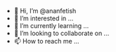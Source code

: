 - 👋 Hi, I’m @ananfetish
- 👀 I’m interested in ...
- 🌱 I’m currently learning ...
- 💞️ I’m looking to collaborate on ...
- 📫 How to reach me ...

<!---
ananfetish/ananfetish is a ✨ special ✨ repository because its `README.md` (this file) appears on your GitHub profile.
You can click the Preview link to take a look at your changes.
--->
